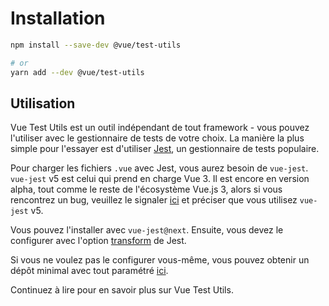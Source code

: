 # Installation

```bash
npm install --save-dev @vue/test-utils

# or
yarn add --dev @vue/test-utils
```

## Utilisation

Vue Test Utils est un outil indépendant de tout framework - vous pouvez l'utiliser avec le gestionnaire de tests de votre choix. La manière la plus simple pour l'essayer est d'utiliser [Jest](https://jestjs.io/), un gestionnaire de tests populaire.

Pour charger les fichiers `.vue` avec Jest, vous aurez besoin de `vue-jest`. `vue-jest` v5 est celui qui prend en charge Vue 3. Il est encore en version alpha, tout comme le reste de l'écosystème Vue.js 3, alors si vous rencontrez un bug, veuillez le signaler [ici](https://github.com/vuejs/vue-jest/) et préciser que vous utilisez `vue-jest` v5.

Vous pouvez l'installer avec `vue-jest@next`. Ensuite, vous devez le configurer avec l'option [transform](https://jestjs.io/docs/fr/configuration#transform-objectstring-pathtotransformer--pathtotransformer-object) de Jest.

Si vous ne voulez pas le configurer vous-même, vous pouvez obtenir un dépôt minimal avec tout paramétré [ici](https://github.com/lmiller1990/vtu-next-demo).

Continuez à lire pour en savoir plus sur Vue Test Utils.
